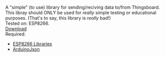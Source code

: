 A "simple" (to use) library for sending/reciving data to/from Thingsboard.  
This libray should ONLY be used for *really* simple testing or educational purposes. (That's to say, this library is *really* bad!)  
Tested on: ESP8266.  
[Download](https://github.com/haluu86/SimpleTBDevice/releases/tag/v0.1)  
Required:  
- [ESP8266 Libraries](https://github.com/esp8266/Arduino)  
- [ArduinoJson](https://github.com/bblanchon/ArduinoJson)
